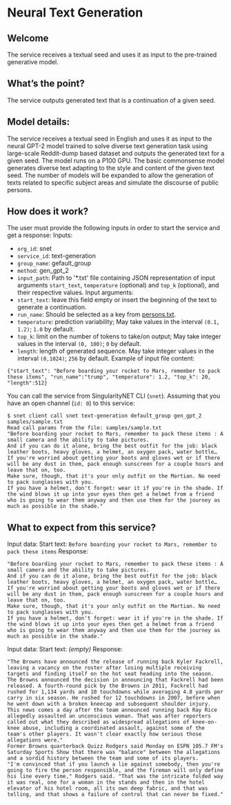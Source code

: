 # Neural Text Generation
## Welcome
The service receives a textual seed and uses it as input to the pre-trained generative model.
## What’s the point?
The service outputs generated text that is a continuation of a given seed.
## Model details:
The service receives a textual seed in English and uses it as input to the neural GPT-2 model trained to solve diverse text generation task using large-scale Reddit-dump based dataset and outputs the generated text for a given seed. The model runs on a P100 GPU. The basic commonsense model generates diverse text adapting to the style and content of the given text seed. The number of models will be expanded to allow the generation of texts related to specific subject areas and simulate the discourse of public persons.
## How does it work?
The user must provide the following inputs in order to start the service and get a response:
Inputs:
 -   `org_id`: snet
 -   `service_id`: text-generation
 -   `group_name`: gefault_group
 -   `method`: gen_gpt_2
 -   `input_path`: Path to '\*.txt' file containing JSON representation of input arguments `start_text`, `temperature` (optional) and `top_k` (optional), and their respective values.
Input arguments:
 -   `start_text`: leave this field empty or insert the beginning of the text to generate a continuation.
 -   `run_name`: Should be selected as a key from [persons.txt](https://github.com/iktina/neural-text-generation/blob/master/persons.txt).
 -   `temperature`: prediction variability; May take values in the interval `(0.1, 1.2)`; `1.0` by default.
 -   `top_k`: limit on the number of tokens to take/on output; May take integer values in the interval `(0, 100)`; `0` by default.
 -   `length`: length of generated sequence. May take integer values in the interval `(0,1024)`; `256` by default.
Example of input file content:
```
{"start_text": "Before boarding your rocket to Mars, remember to pack these items", "run_name":"trump", "temperature": 1.2, "top_k": 20, "length":512}
```
You can call the service from SingularityNET CLI (`snet`).
Assuming that you have an open channel (`id: 0`) to this service:
```
$ snet client call snet text-generation default_group gen_gpt_2 samples/sample.txt
Read call params from the file: samples/sample.txt
"Before boarding your rocket to Mars, remember to pack these items : A small camera and the ability to take pictures. 
And if you can do it alone, bring the best outfit for the job: black leather boots, heavy gloves, a helmet, an oxygen pack, water bottle… 
If you're worried about getting your boots and gloves wet or if there will be any dust in them, pack enough sunscreen for a couple hours and leave that on, too. 
Make sure, though, that it's your only outfit on the Martian. No need to pack sunglasses with you. 
If you have a helmet, don't forget: wear it if you're in the shade. If the wind blows it up into your eyes then get a helmet from a friend who is going to wear them anyway and then use them for the journey as much as possible in the shade."
```
## What to expect from this service?
Input data:
Start text:  `Before boarding your rocket to Mars, remember to pack these items`
Response:
```
"Before boarding your rocket to Mars, remember to pack these items : A small camera and the ability to take pictures. 
And if you can do it alone, bring the best outfit for the job: black leather boots, heavy gloves, a helmet, an oxygen pack, water bottle… 
If you're worried about getting your boots and gloves wet or if there will be any dust in them, pack enough sunscreen for a couple hours and leave that on, too. 
Make sure, though, that it's your only outfit on the Martian. No need to pack sunglasses with you. 
If you have a helmet, don't forget: wear it if you're in the shade. If the wind blows it up into your eyes then get a helmet from a friend who is going to wear them anyway and then use them for the journey as much as possible in the shade."
```
Input data:
Start text:  *(empty)*
Response:
```
"The Browns have announced the release of running back Kyler Fackrell, leaving a vacancy on the roster after losing multiple receiving targets and finding itself on the hot seat heading into the season.
The Browns announced the decision in announcing that Fackrell had been released. A fourth-round pick by the Browns in 2011, Fackrell had rushed for 1,134 yards and 10 touchdowns while averaging 4.8 yards per carry in six season. He rushed for 12 touchdowns in 2007, before when he went down with a broken kneecap and subsequent shoulder injury.
This news comes a day after the team announced running back Ray Rice allegedly assaulted an unconscious woman. That was after reporters called out what they described as widespread allegations of knee-on-knee abuse, including a coordinated assault, against some of the team's other players. It wasn't clear exactly how serious those allegations were."
Former Browns quarterback Quizz Rodgers said Monday on ESPN 105.7 FM's Saturday Sports Show that there was "balance" between the allegations and a sordid history between the team and some of its players.
"I'm convinced that if you launch a lie against somebody, then you're going to fire the person responsible, and the fireman will only define his line every time," Rodgers said. "That was the intricate folded way it was real, one for a woman in the stands and then in the hotel elevator of his hotel room, all its own deep fabric, and that was telling, and that shows a failure of control that can never be fixed."
